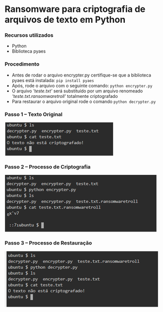 # Ransomware para criptografia de arquivos de texto em Python

### Recursos utilizados

- Python
- Biblioteca pyaes

### Procedimento

- Antes de rodar o arquivo encrypter.py certifique-se que a biblioteca pyaes está instalada: ``` pip install pyaes ```
- Após, rode o arquivo com o seguinte comando: ``` python encrypter.py ```
- O arquivo  _'teste.txt'_ será substituído por um arquivo renomeado _'teste.txt.ransomwaretroll'_ totalmente criptografado
- Para restaurar o arquivo original rode o comando ``` python decrypter.py ```


### Passo 1 – Texto Original
![Alt text](./original.png "Texto Legível")


### Passo 2 – Processo de Criptografia
![Alt text](./criptografado.png "Texto Criptografado")


### Passo 3 – Processo de Restauração
![Alt text](./restauradol.png "Texto Restaurado")